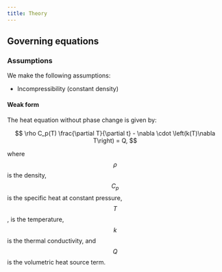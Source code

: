 ```yaml
---
title: Theory
---
```


## Governing equations
### Assumptions
We make the following assumptions:
* Incompressibility (constant density)

#### Weak form
The heat equation without phase change is given by:

$$
\rho C_p(T) \frac{\partial T}{\partial t} - \nabla \cdot \left(k(T)\nabla T\right) = Q,
$$

where $$\rho$$ is the density, $$C_p$$ is the specific heat at constant pressure, $$T$$, is the
temperature, $$k$$ is the thermal conductivity, and $$Q$$ is the volumetric heat
source term.
